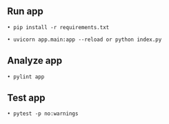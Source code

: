 ## Run app 

    • pip install -r requirements.txt

    • uvicorn app.main:app --reload or python index.py

## Analyze app

    • pylint app

## Test app

    • pytest -p no:warnings
